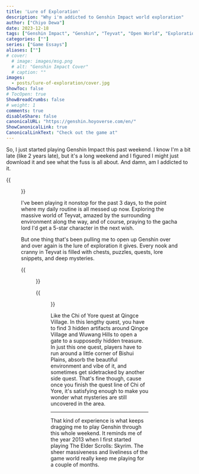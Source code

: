 ```yaml
---
title: 'Lure of Exploration'
description: "Why i'm addicted to Genshin Impact world exploration"
author: ["Chiyo Dewa"]
date: 2023-12-18
tags: ["Genshin Impact", "Genshin", "Teyvat", "Open World", "Exploration", "Action", "Mission"]
categories: [""]
series: ["Game Essays"]
aliases: [""]
# cover:
  # image: images/msg.png
  # alt: "Genshin Impact Cover"
  # caption: ""
images:
  - posts/lure-of-exploration/cover.jpg
ShowToc: false
# TocOpen: true
ShowBreadCrumbs: false
# weight: 1
comments: true
disableShare: false
canonicalURL: "https://genshin.hoyoverse.com/en/"
ShowCanonicalLink: true
CanonicalLinkText: "Check out the game at"
---
```

So, I just started playing Genshin Impact this past weekend. I know I'm a bit late (like 2 years late), but it's a long weekend and I figured I might just download it and see what the fuss is all about. And damn, am I addicted to it.

{{<figure alt="Teyvat Genshin Impact world" attr="Teyvat, Genshin Impact's world" src="https://chiyodewa74.github.io/posts/lure-of-exploration/cover.jpg">}}

I've been playing it nonstop for the past 3 days, to the point where my daily routine is all messed up now. Exploring the massive world of Teyvat, amazed by the surrounding environment along the way, and of course, praying to the gacha lord I'd get a 5-star character in the next wish.

But one thing that's been pulling me to open up Genshin over and over again is the lure of exploration it gives. Every nook and cranny in Teyvat is filled with chests, puzzles, quests, lore snippets, and deep mysteries.

{{<figure alt="One of Genshin world quest area" attr="One of Genshin's world quest area" src="https://chiyodewa74.github.io/posts/lure-of-exploration/mission.jpg">}}

{{<figure width=200 height=200 alt="Bishui Plains Area" attr="Bishui Plains Area" class="floatleft" src="https://chiyodewa74.github.io/posts/lure-of-exploration/map.jpg">}}

Like the Chi of Yore quest at Qingce Village. In this lengthy quest, you have to find 3 hidden artifacts around Qingce Village and Wuwang Hills to open a gate to a supposedly hidden treasure. In just this one quest, players have to run around a little corner of Bishui Plains, absorb the beautiful environment and vibe of it, and sometimes get sidetracked by another side quest. That's fine though, cause once you finish the quest line of Chi of Yore, it's satisfying enough to make you wonder what mysteries are still uncovered in the area.

***

That kind of experience is what keeps dragging me to play Genshin through this whole weekend. It reminds me of the year 2013 when I first started playing The Elder Scrolls: Skyrim. The sheer massiveness and liveliness of the game world really keep me playing for a couple of months.